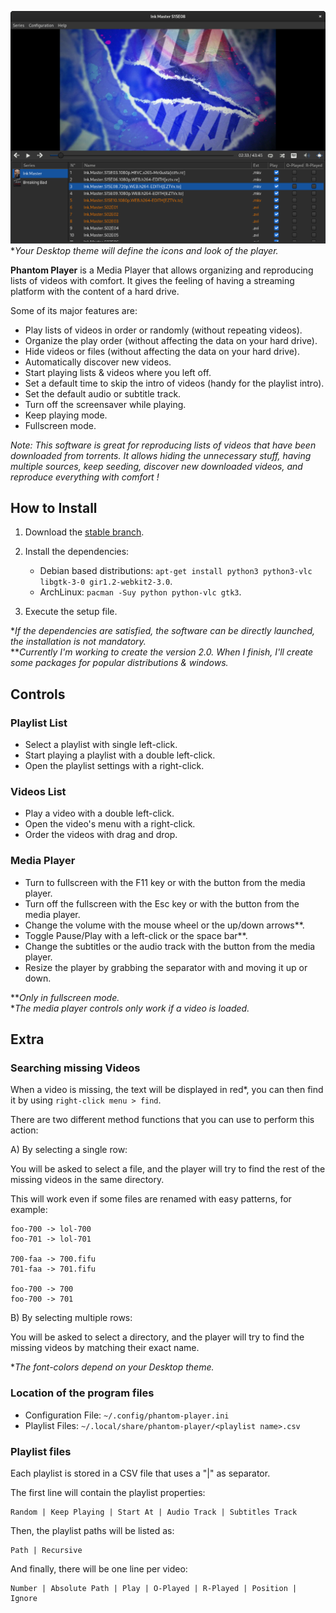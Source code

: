 
![Player Window](https://github.com/rsm-gh/phantom-player/blob/master/usr/share/doc/phantom-player/preview.png)  
**Your Desktop theme will define the icons and look of the player.*

**Phantom Player** is a Media Player that allows organizing and reproducing lists of videos with comfort.
It gives the feeling of having a streaming platform with the content of a hard drive.

Some of its major features are:
+ Play lists of videos in order or randomly (without repeating videos).
+ Organize the play order (without affecting the data on your hard drive).
+ Hide videos or files (without affecting the data on your hard drive).
+ Automatically discover new videos.
+ Start playing lists & videos where you left off.
+ Set a default time to skip the intro of videos (handy for the playlist intro).
+ Set the default audio or subtitle track.
+ Turn off the screensaver while playing.
+ Keep playing mode.
+ Fullscreen mode.

*Note: This software is great for reproducing lists of videos that have been downloaded 
from torrents. It allows hiding the unnecessary stuff, having multiple sources, keep seeding, 
discover new downloaded videos, and reproduce everything with comfort !*

## How to Install

1. Download the [stable branch](https://github.com/rsm-gh/phantom-player/archive/master.zip).
2. Install the dependencies:
    * Debian based distributions: `apt-get install python3 python3-vlc libgtk-3-0 gir1.2-webkit2-3.0`.
    * ArchLinux: `pacman -Suy python python-vlc gtk3`.

3. Execute the setup file.

**If the dependencies are satisfied, the software can be directly launched, the installation is not mandatory.*  
***Currently I'm working to create the version 2.0. When I finish, I'll create some packages for popular distributions & windows.*  

## Controls

### Playlist List
+ Select a playlist with single left-click.
+ Start playing a playlist with a double left-click.
+ Open the playlist settings with a right-click.

### Videos List
+ Play a video with a double left-click.
+ Open the video's menu with a right-click.
+ Order the videos with drag and drop.

### Media Player
+ Turn to fullscreen with the F11 key or with the button from the media player.
+ Turn off the fullscreen with the Esc key or with the button from the media player.
+ Change the volume with the mouse wheel or the up/down arrows**.
+ Toggle Pause/Play with a left-click or the space bar**.
+ Change the subtitles or the audio track with the button from the media player.
+ Resize the player by grabbing the separator with and moving it up or down.

***Only in fullscreen mode.*  
**The media player controls only work if a video is loaded.*  

## Extra
### Searching missing Videos

When a video is missing, the text will be displayed in red*, 
you can then find it by using `right-click menu > find`.

There are two different method functions that you can use to perform this action:

A) By selecting a single row:
	
You will be asked to select a file, and the player will try to find the rest of the 
missing videos in the same directory.

This will work even if some files are renamed with easy patterns, for example:

```
foo-700 -> lol-700
foo-701 -> lol-701

700-faa -> 700.fifu
701-faa -> 701.fifu

foo-700 -> 700
foo-700 -> 701
```
				
B) By selecting multiple rows:
	
You will be asked to select a directory, and the player will try to find the missing videos 
by matching their exact name.

**The font-colors depend on your Desktop theme.*

### Location of the program files
+ Configuration File: `~/.config/phantom-player.ini`
+ Playlist Files: `~/.local/share/phantom-player/<playlist name>.csv`

### Playlist files

Each playlist is stored in a CSV file that uses a "|" as separator. 

The first line will contain the playlist properties:
```
Random | Keep Playing | Start At | Audio Track | Subtitles Track
```
Then, the playlist paths will be listed as:
```
Path | Recursive
```
And finally, there will be one line per video:
```
Number | Absolute Path | Play | O-Played | R-Played | Position | Ignore
```